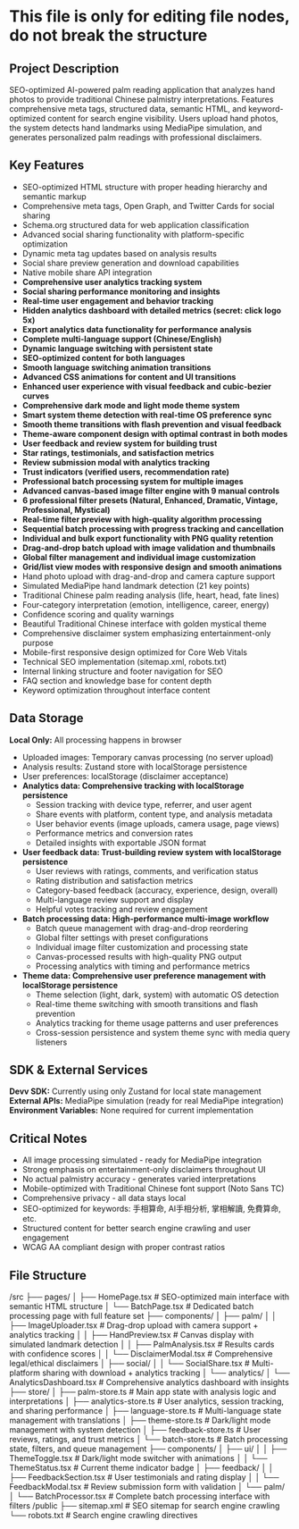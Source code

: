 # This file is only for editing file nodes, do not break the structure
## Project Description
SEO-optimized AI-powered palm reading application that analyzes hand photos to provide traditional Chinese palmistry interpretations. Features comprehensive meta tags, structured data, semantic HTML, and keyword-optimized content for search engine visibility. Users upload hand photos, the system detects hand landmarks using MediaPipe simulation, and generates personalized palm readings with professional disclaimers.

## Key Features
- SEO-optimized HTML structure with proper heading hierarchy and semantic markup
- Comprehensive meta tags, Open Graph, and Twitter Cards for social sharing
- Schema.org structured data for web application classification
- Advanced social sharing functionality with platform-specific optimization
- Dynamic meta tag updates based on analysis results
- Social share preview generation and download capabilities
- Native mobile share API integration
- **Comprehensive user analytics tracking system**
- **Social sharing performance monitoring and insights**
- **Real-time user engagement and behavior tracking**
- **Hidden analytics dashboard with detailed metrics (secret: click logo 5x)**
- **Export analytics data functionality for performance analysis**
- **Complete multi-language support (Chinese/English)**
- **Dynamic language switching with persistent state**
- **SEO-optimized content for both languages**
- **Smooth language switching animation transitions**
- **Advanced CSS animations for content and UI transitions**
- **Enhanced user experience with visual feedback and cubic-bezier curves**
- **Comprehensive dark mode and light mode theme system**
- **Smart system theme detection with real-time OS preference sync**
- **Smooth theme transitions with flash prevention and visual feedback**
- **Theme-aware component design with optimal contrast in both modes**
- **User feedback and review system for building trust**
- **Star ratings, testimonials, and satisfaction metrics**
- **Review submission modal with analytics tracking**
- **Trust indicators (verified users, recommendation rate)**
- **Professional batch processing system for multiple images**
- **Advanced canvas-based image filter engine with 9 manual controls**
- **6 professional filter presets (Natural, Enhanced, Dramatic, Vintage, Professional, Mystical)**
- **Real-time filter preview with high-quality algorithm processing**
- **Sequential batch processing with progress tracking and cancellation**
- **Individual and bulk export functionality with PNG quality retention**
- **Drag-and-drop batch upload with image validation and thumbnails**
- **Global filter management and individual image customization**
- **Grid/list view modes with responsive design and smooth animations**
- Hand photo upload with drag-and-drop and camera capture support
- Simulated MediaPipe hand landmark detection (21 key points)
- Traditional Chinese palm reading analysis (life, heart, head, fate lines)
- Four-category interpretation (emotion, intelligence, career, energy)
- Confidence scoring and quality warnings
- Beautiful Traditional Chinese interface with golden mystical theme
- Comprehensive disclaimer system emphasizing entertainment-only purpose
- Mobile-first responsive design optimized for Core Web Vitals
- Technical SEO implementation (sitemap.xml, robots.txt)
- Internal linking structure and footer navigation for SEO
- FAQ section and knowledge base for content depth
- Keyword optimization throughout interface content

## Data Storage
**Local Only:** All processing happens in browser
- Uploaded images: Temporary canvas processing (no server upload)
- Analysis results: Zustand store with localStorage persistence
- User preferences: localStorage (disclaimer acceptance)
- **Analytics data: Comprehensive tracking with localStorage persistence**
  - Session tracking with device type, referrer, and user agent
  - Share events with platform, content type, and analysis metadata
  - User behavior events (image uploads, camera usage, page views)
  - Performance metrics and conversion rates
  - Detailed insights with exportable JSON format
- **User feedback data: Trust-building review system with localStorage persistence**
  - User reviews with ratings, comments, and verification status
  - Rating distribution and satisfaction metrics
  - Category-based feedback (accuracy, experience, design, overall)
  - Multi-language review support and display
  - Helpful votes tracking and review engagement
- **Batch processing data: High-performance multi-image workflow**
  - Batch queue management with drag-and-drop reordering
  - Global filter settings with preset configurations
  - Individual image filter customization and processing state
  - Canvas-processed results with high-quality PNG output
  - Processing analytics with timing and performance metrics
- **Theme data: Comprehensive user preference management with localStorage persistence**
  - Theme selection (light, dark, system) with automatic OS detection
  - Real-time theme switching with smooth transitions and flash prevention
  - Analytics tracking for theme usage patterns and user preferences
  - Cross-session persistence and system theme sync with media query listeners

## SDK & External Services
**Devv SDK:** Currently using only Zustand for local state management
**External APIs:** MediaPipe simulation (ready for real MediaPipe integration)
**Environment Variables:** None required for current implementation

## Critical Notes
- All image processing simulated - ready for MediaPipe integration
- Strong emphasis on entertainment-only disclaimers throughout UI
- No actual palmistry accuracy - generates varied interpretations
- Mobile-optimized with Traditional Chinese font support (Noto Sans TC)
- Comprehensive privacy - all data stays local
- SEO-optimized for keywords: 手相算命, AI手相分析, 掌相解讀, 免費算命, etc.
- Structured content for better search engine crawling and user engagement
- WCAG AA compliant design with proper contrast ratios

## File Structure
/src
├── pages/
│   ├── HomePage.tsx # SEO-optimized main interface with semantic HTML structure
│   └── BatchPage.tsx # Dedicated batch processing page with full feature set
├── components/
│   ├── palm/
│   │   ├── ImageUploader.tsx # Drag-drop upload with camera support + analytics tracking
│   │   ├── HandPreview.tsx # Canvas display with simulated landmark detection
│   │   ├── PalmAnalysis.tsx # Results cards with confidence scores
│   │   └── DisclaimerModal.tsx # Comprehensive legal/ethical disclaimers
│   ├── social/
│   │   └── SocialShare.tsx # Multi-platform sharing with download + analytics tracking
│   └── analytics/
│       └── AnalyticsDashboard.tsx # Comprehensive analytics dashboard with insights
├── store/
│   ├── palm-store.ts # Main app state with analysis logic and interpretations
│   ├── analytics-store.ts # User analytics, session tracking, and sharing performance
│   ├── language-store.ts # Multi-language state management with translations
│   ├── theme-store.ts # Dark/light mode management with system detection
│   ├── feedback-store.ts # User reviews, ratings, and trust metrics
│   └── batch-store.ts # Batch processing state, filters, and queue management
├── components/
│   ├── ui/
│   │   ├── ThemeToggle.tsx # Dark/light mode switcher with animations
│   │   └── ThemeStatus.tsx # Current theme indicator badge
│   ├── feedback/
│   │   ├── FeedbackSection.tsx # User testimonials and rating display
│   │   └── FeedbackModal.tsx # Review submission form with validation
│   └── palm/
│       └── BatchProcessor.tsx # Complete batch processing interface with filters
/public
├── sitemap.xml # SEO sitemap for search engine crawling
└── robots.txt # Search engine crawling directives